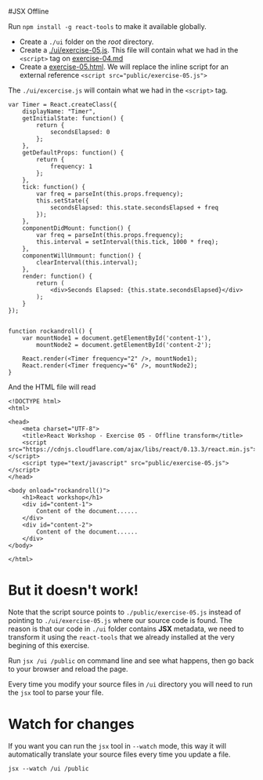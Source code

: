 #JSX Offline

Run `npm install -g react-tools` to make it available globally.

- Create a `./ui` folder on the *root* directory.
- Create a [./ui/exercise-05.js](ui/exercise-05.js). This file will contain what we had in the `<script>` tag on [exercise-04.md](exercise-04)
- Create a [exercise-05.html](exercise-05.html). We will replace the inline script for an external reference `<script src="public/exercise-05.js">`

The `./ui/excercise.js` will contain what we had in the `<script>` tag.

```
var Timer = React.createClass({
    displayName: "Timer",
    getInitialState: function() {
        return {
            secondsElapsed: 0
        };
    },
    getDefaultProps: function() {
        return {
            frequency: 1
        };
    },
    tick: function() {
        var freq = parseInt(this.props.frequency);
        this.setState({
            secondsElapsed: this.state.secondsElapsed + freq
        });
    },
    componentDidMount: function() {
        var freq = parseInt(this.props.frequency);
        this.interval = setInterval(this.tick, 1000 * freq);
    },
    componentWillUnmount: function() {
        clearInterval(this.interval);
    },
    render: function() {
        return (
            <div>Seconds Elapsed: {this.state.secondsElapsed}</div>
        );
    }
});


function rockandroll() {
    var mountNode1 = document.getElementById('content-1'),
        mountNode2 = document.getElementById('content-2');

    React.render(<Timer frequency="2" />, mountNode1);
    React.render(<Timer frequency="6" />, mountNode2);
}
```

And the HTML file will read
```
<!DOCTYPE html>
<html>

<head>
    <meta charset="UTF-8">
    <title>React Workshop - Exercise 05 - Offline transform</title>
    <script src="https://cdnjs.cloudflare.com/ajax/libs/react/0.13.3/react.min.js"></script>
    <script type="text/javascript" src="public/exercise-05.js"></script>
</head>

<body onload="rockandroll()">
    <h1>React workshop</h1>
    <div id="content-1">
        Content of the document......
    </div>
    <div id="content-2">
        Content of the document......
    </div>
</body>

</html>
```

# But it doesn't work!

Note that the script source points to `./public/exercise-05.js` instead of pointing to `./ui/exercise-05.js` where our source code is found. The reason is that our code in `./ui` folder contains **JSX** metadata, we need to transform it using the `react-tools` that we already installed at the very begining of this exercise.

Run `jsx /ui /public` on command line and see what happens, then go back to your browser and reload the page.

Every time you modify your source files in `/ui` directory you will need to run the `jsx` tool to parse your file.

# Watch for changes

If you want you can run the `jsx` tool in `--watch` mode, this way it will automatically translate your source files every time you update a file.

`jsx --watch /ui /public`
